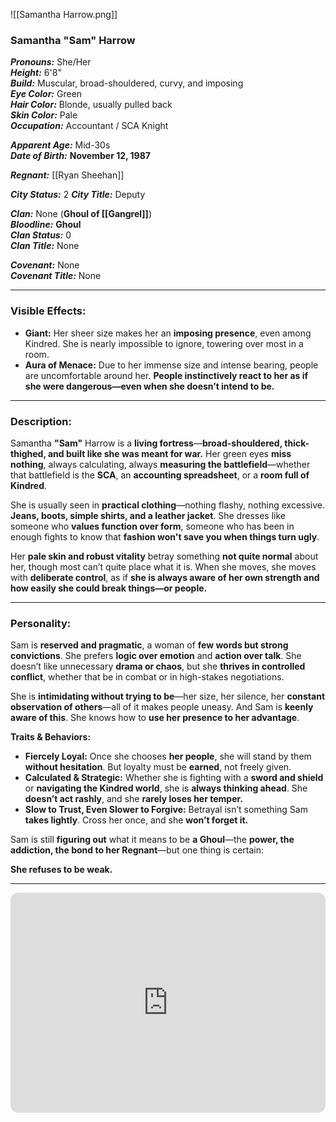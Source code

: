 ![[Samantha Harrow.png]]
### **Samantha "Sam" Harrow**  

***Pronouns:*** She/Her  
***Height:*** 6'8"  
***Build:*** Muscular, broad-shouldered, curvy, and imposing  
***Eye Color:*** Green  
***Hair Color:*** Blonde, usually pulled back  
***Skin Color:*** Pale  
***Occupation:*** Accountant / SCA Knight  

***Apparent Age:*** Mid-30s  
***Date of Birth:*** **November 12, 1987**  

***Regnant:***  [[Ryan Sheehan]]

***City Status:*** 2
***City Title:*** Deputy 

***Clan:*** None (**Ghoul of [[Gangrel]]**)  
***Bloodline:*** **Ghoul**  
***Clan Status:*** 0  
***Clan Title:*** None  

***Covenant:*** None  
***Covenant Title:*** None  

---

### **Visible Effects:**  
- **Giant:** Her sheer size makes her an **imposing presence**, even among Kindred. She is nearly impossible to ignore, towering over most in a room.  
- **Aura of Menace:** Due to her immense size and intense bearing, people are uncomfortable around her. **People instinctively react to her as if she were dangerous—even when she doesn’t intend to be.**  

---

### **Description:**  
Samantha **"Sam"** Harrow is a **living fortress**—**broad-shouldered, thick-thighed, and built like she was meant for war.** Her green eyes **miss nothing**, always calculating, always **measuring the battlefield**—whether that battlefield is the **SCA**, an **accounting spreadsheet**, or a **room full of Kindred**.  

She is usually seen in **practical clothing**—nothing flashy, nothing excessive. **Jeans, boots, simple shirts, and a leather jacket**. She dresses like someone who **values function over form**, someone who has been in enough fights to know that **fashion won't save you when things turn ugly**.  

Her **pale skin and robust vitality** betray something **not quite normal** about her, though most can’t quite place what it is. When she moves, she moves with **deliberate control**, as if **she is always aware of her own strength and how easily she could break things—or people.**  

---

### **Personality:**  
Sam is **reserved and pragmatic**, a woman of **few words but strong convictions**. She prefers **logic over emotion** and **action over talk**. She doesn’t like unnecessary **drama or chaos**, but she **thrives in controlled conflict**, whether that be in combat or in high-stakes negotiations.  

She is **intimidating without trying to be**—her size, her silence, her **constant observation of others**—all of it makes people uneasy. And Sam is **keenly aware of this**. She knows how to **use her presence to her advantage**.  

**Traits & Behaviors:**  
- **Fiercely Loyal:** Once she chooses **her people**, she will stand by them **without hesitation**. But loyalty must be **earned**, not freely given.  
- **Calculated & Strategic:** Whether she is fighting with a **sword and shield** or **navigating the Kindred world**, she is **always thinking ahead**. She **doesn’t act rashly**, and she **rarely loses her temper.**  
- **Slow to Trust, Even Slower to Forgive:** Betrayal isn’t something Sam **takes lightly**. Cross her once, and she **won’t forget it.**  

Sam is still **figuring out** what it means to be **a Ghoul**—the **power, the addiction, the bond to her Regnant**—but one thing is certain:  

**She refuses to be weak.**

---

<iframe style="border-radius:12px" src="https://open.spotify.com/embed/playlist/7sko9ngLnklVv8bX7kqzZy?utm_source=generator" width="100%" height="352" frameBorder="0" allowfullscreen="" allow="autoplay; clipboard-write; encrypted-media; fullscreen; picture-in-picture" loading="lazy"></iframe>
